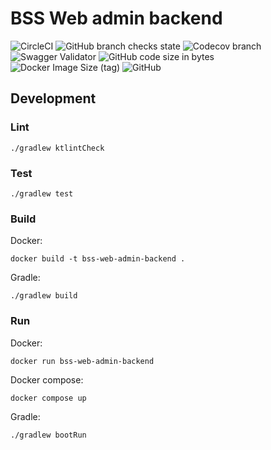 # BSS Web admin backend
![CircleCI](https://img.shields.io/circleci/build/github/BSStudio/bss-web-admin-backend/main?label=build)
![GitHub branch checks state](https://img.shields.io/github/checks-status/BSStudio/bss-web-admin-backend/main)
![Codecov branch](https://img.shields.io/codecov/c/gh/BSStudio/bss-web-admin-backend/main)
![Swagger Validator](https://img.shields.io/swagger/valid/3.0?specUrl=https%3A%2F%2Fraw.githubusercontent.com%2FBSStudio%2Fbss-web-admin-backend%2Fmain%2Fweb%2Fsrc%2Fmain%2Fresources%2Fstatic%2Fopen-api.yaml)
![GitHub code size in bytes](https://img.shields.io/github/languages/code-size/BSStudio/bss-web-admin-backend)
![Docker Image Size (tag)](https://img.shields.io/docker/image-size/csikb/bss-web-admin-backend/latest)
![GitHub](https://img.shields.io/github/license/BSStudio/bss-web-admin-backend)

## Development
### Lint
```shell
./gradlew ktlintCheck
```
### Test
```shell
./gradlew test
```
### Build
Docker:
```shell
docker build -t bss-web-admin-backend .
```
Gradle:
```shell
./gradlew build
```
### Run
Docker:
```shell
docker run bss-web-admin-backend
```
Docker compose:
```shell
docker compose up
```
Gradle:
```shell
./gradlew bootRun
```
